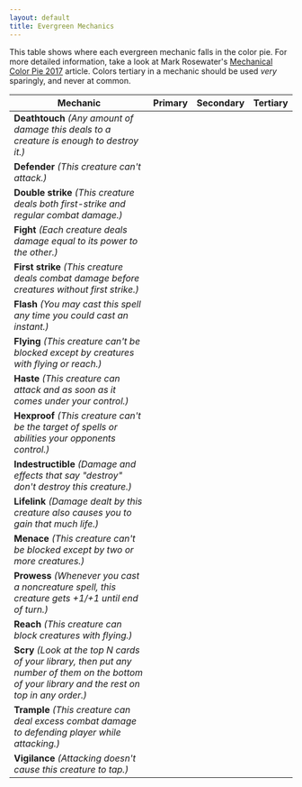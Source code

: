 ```yaml
---
layout: default
title: Evergreen Mechanics
---
```

This table shows where each evergreen mechanic falls in the color pie. For more detailed information, take a look at Mark Rosewater's <a href="https://magic.wizards.com/en/articles/archive/making-magic/mechanical-color-pie-2017-2017-06-05">Mechanical Color Pie 2017</a> article. Colors tertiary in a mechanic should be used *very* sparingly, and never at common.

<table class="table">
    <thead>
        <tr>
            <th>Mechanic</th>
            <th>Primary</th>
            <th>Secondary</th>
            <th>Tertiary</th>
        </tr>
    </thead>
    <tbody>
        <tr>
            <td><b>Deathtouch</b> <i>(Any amount of damage this deals to a creature is enough to destroy it.)</i></td>
            <td><i class="ms ms-cost ms-b"></i></td>
            <td><i class="ms ms-cost ms-g"></i></td>
            <td></td>
        </tr>
        <tr>
            <td><b>Defender</b> <i>(This creature can't attack.)</i></td>
            <td><i class="ms ms-cost ms-w"></i></td>
            <td><i class="ms ms-cost ms-u"></i><i class="ms ms-cost ms-b"></i><i class="ms ms-cost ms-r"></i><i class="ms ms-cost ms-g"></i></td>
            <td></td>
        </tr>
        <tr>
            <td><b>Double strike</b> <i>(This creature deals both first-strike and regular combat damage.)</i></td>
            <td><i class="ms ms-cost ms-w"></i><i class="ms ms-cost ms-r"></i></td>
            <td></td>
            <td></td>
        </tr>
        <tr>
            <td><b>Fight</b> <i>(Each creature deals damage equal to its power to the other.)</i></td>
            <td><i class="ms ms-cost ms-g"></i></td>
            <td><i class="ms ms-cost ms-r"></i></td>
            <td></td>
        </tr>
        <tr>
            <td><b>First strike</b> <i>(This creature deals combat damage before creatures without first strike.)</i></td>
            <td><i class="ms ms-cost ms-w"></i><i class="ms ms-cost ms-r"></i></td>
            <td></td>
            <td><i class="ms ms-cost ms-b"></i></td>
        </tr>
        <tr>
            <td><b>Flash</b> <i>(You may cast this spell any time you could cast an instant.)</i></td>
            <td><i class="ms ms-cost ms-u"></i></td>
            <td><i class="ms ms-cost ms-g"></i></td>
            <td><i class="ms ms-cost ms-w"></i><i class="ms ms-cost ms-b"></i><i class="ms ms-cost ms-r"></i></td>
        </tr>
        <tr>
            <td><b>Flying</b> <i>(This creature can't be blocked except by creatures with flying or reach.)</i></td>
            <td><i class="ms ms-cost ms-w"></i><i class="ms ms-cost ms-u"></i></td>
            <td><i class="ms ms-cost ms-b"></i><i class="ms ms-cost ms-r"></i></td>
            <td><i class="ms ms-cost ms-g"></i></td>
        </tr>
        <tr>
            <td><b>Haste</b> <i>(This creature can attack and <i class="ms ms-cost ms-tap"></i> as soon as it comes under your control.)</i></td>
            <td><i class="ms ms-cost ms-r"></i></td>
            <td><i class="ms ms-cost ms-b"></i></td>
            <td><i class="ms ms-cost ms-g"></i></td>
        </tr>
        <tr>
            <td><b>Hexproof</b> <i>(This creature can't be the target of spells or abilities your opponents control.)</i></td>
            <td><i class="ms ms-cost ms-u"></i></td>
            <td><i class="ms ms-cost ms-g"></i></td>
            <td><i class="ms ms-cost ms-w"></i></td>
        </tr>
        <tr>
            <td><b>Indestructible</b> <i>(Damage and effects that say "destroy" don't destroy this creature.)</i></td>
            <td><i class="ms ms-cost ms-w"></i></td>
            <td><i class="ms ms-cost ms-b"></i><i class="ms ms-cost ms-g"></i></td>
            <td><i class="ms ms-cost ms-u"></i><i class="ms ms-cost ms-r"></i></td>
        </tr>
        <tr>
            <td><b>Lifelink</b> <i>(Damage dealt by this creature also causes you to gain that much life.)</i></td>
            <td><i class="ms ms-cost ms-w"></i></td>
            <td><i class="ms ms-cost ms-b"></i></td>
            <td></td>
        </tr>
        <tr>
            <td><b>Menace</b> <i>(This creature can't be blocked except by two or more creatures.)</i></td>
            <td><i class="ms ms-cost ms-b"></i><i class="ms ms-cost ms-r"></i></td>
            <td></td>
            <td></td>
        </tr>
        <tr>
            <td><b>Prowess</b> <i>(Whenever you cast a noncreature spell, this creature gets +1/+1 until end of turn.)</i></td>
            <td><i class="ms ms-cost ms-u"></i></td>
            <td><i class="ms ms-cost ms-r"></i></td>
            <td><i class="ms ms-cost ms-w"></i></td>
        </tr>
        <tr>
            <td><b>Reach</b> <i>(This creature can block creatures with flying.)</i></td>
            <td><i class="ms ms-cost ms-g"></i></td>
            <td><i class="ms ms-cost ms-r"></i></td>
            <td><i class="ms ms-cost ms-w"></i></td>
        </tr>
        <tr>
            <td><b>Scry</b> <i>(Look at the top N cards of your library, then put any number of them on the bottom of your library and the rest on top in any order.)</i></td>
            <td><i class="ms ms-cost ms-u"></i></td>
            <td><i class="ms ms-cost ms-w"></i><i class="ms ms-cost ms-b"></i><i class="ms ms-cost ms-r"></i><i class="ms ms-cost ms-g"></i></td>
            <td></td>
        </tr>
        <tr>
            <td><b>Trample</b> <i>(This creature can deal excess combat damage to defending player while attacking.)</i></td>
            <td><i class="ms ms-cost ms-g"></i></td>
            <td><i class="ms ms-cost ms-r"></i></td>
            <td><i class="ms ms-cost ms-w"></i><i class="ms ms-cost ms-u"></i><i class="ms ms-cost ms-b"></i></td>
        </tr>
        <tr>
            <td><b>Vigilance</b> <i>(Attacking doesn't cause this creature to tap.)</i></td>
            <td><i class="ms ms-cost ms-w"></i></td>
            <td><i class="ms ms-cost ms-g"></i></td>
            <td></td>
        </tr>
    </tbody>
</table>